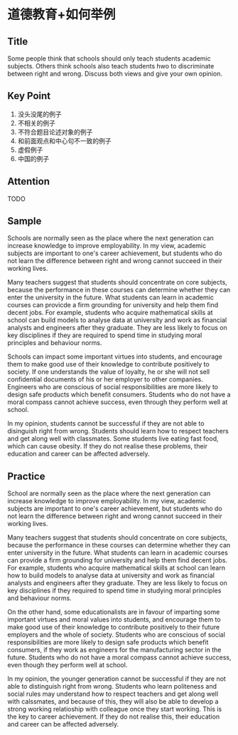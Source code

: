 # 道德教育+如何举例

## Title

Some people think that schools should only teach students academic subjects. Others think schools also teach students hwo to discriminate between right and wrong. Discuss both views and give your own opinion.

## Key Point

1. 没头没尾的例子
2. 不相关的例子
3. 不符合题目论述对象的例子
4. 和前面观点和中心句不一致的例子
5. 虚假例子
6. 中国的例子

## Attention

TODO

## Sample

Schools are normally seen as the place where the next generation can increase knowledge to improve employability. In my view, academic subjects are important to one's career achievement, but students who do not learn the difference between right and wrong cannot succeed in their working lives.

Many teachers suggest that students should concentrate on core subjects, because the performance in these courses can determine whether they can enter the university in the future. What students can learn in academic courses can provicde a firm grounding for university and help them find decent jobs. For example, students who acquire mathematical skills at school can build models to analyse data at university and work as financial analysts and engineers after they graduate. They are less likely to focus on key disciplines if they are required to spend time in studying moral principles and behaviour norms.

Schools can impact some important virtues into students, and encourage them to make good use of their knowledge to contribute positively to society. If one understands the value of loyalty, he or she will not sell confidential documents of his or her employer to other companies. Engineers who are conscious of social responsibilities are more likely to design safe products which benefit consumers. Students who do not have a moral compass cannot achieve success, even through they perform well at school.

In my opinion, students cannot be successful if they are not able to disinguish right from wrong. Students should learn how to respect teachers and get along well with classmates. Some students live eating fast food, which can cause obesity. If they do not realise these problems, their education and career can be affected adversely.

## Practice

School are normally seen as the place where the next generation can increase knowledge to improve employability. In my view, academic subjects are important to one's career achievement, but students who do not learn the difference between right and wrong cannot succeed in their working lives.

Many teachers suggest that students should concentrate on core subjects, because the performance in these courses can determine whether they can enter university in the future. What students can learn in academic courses can provide a firm grounding for university and help them find decent jobs. For example, students who acquire mathematical skills at school can learn how to build models to analyse data at university and work as financial analysts and engineers after they graduate. They are less likely to focus on key disciplines if they required to spend time in studying moral principles and behaviour norms.

On the other hand, some educationalists are in favour of imparting some important virtues and moral values into students, and encourage them to make good use of their knowledge to contribute positively to their future employers and the whole of society. Students who are conscious of social responsibilities are more likely to design safe products which benefit consumers, if they work as engineers for the manufacturing sector in the future. Students who do not have a moral compass cannot achieve success, even though they perform well at school.

In my opinion, the younger generation cannot be successful if they are not able to distinguish right from wrong. Students who learn politeness and social rules may understand how to respect teachers and get along well with calssmates, and because of this, they will also be able to develop a strong working relatioship with colleague once they start working. This is the key to career achievement. If they do not realise this, their education and career can be affected adversely.
